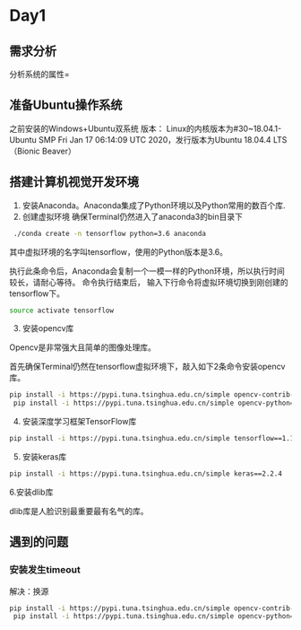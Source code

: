 ﻿# Day1
## 需求分析
分析系统的属性=
## 准备Ubuntu操作系统
之前安装的Windows+Ubuntu双系统
版本：
Linux的内核版本为#30~18.04.1-Ubuntu SMP Fri Jan 17 06:14:09 UTC 2020，发行版本为Ubuntu 18.04.4 LTS（Bionic Beaver）
## 搭建计算机视觉开发环境
1. 安装Anaconda。Anaconda集成了Python环境以及Python常用的数百个库.
2. 创建虚拟环境
确保Terminal仍然进入了anaconda3的bin目录下
```bash
 ./conda create -n tensorflow python=3.6 anaconda
```
其中虚拟环境的名字叫tensorflow，使用的Python版本是3.6。

执行此条命令后，Anaconda会复制一个一模一样的Python环境，所以执行时间较长，请耐心等待。
命令执行结束后， 输入下行命令将虚拟环境切换到刚创建的tensorflow下。

```bash
source activate tensorflow
```



3. 安装opencv库

Opencv是非常强大且简单的图像处理库。

首先确保Terminal仍然在tensorflow虚拟环境下，敲入如下2条命令安装opencv库。

```bash
pip install -i https://pypi.tuna.tsinghua.edu.cn/simple opencv-contrib-python==3.4.4.19
 pip install -i https://pypi.tuna.tsinghua.edu.cn/simple opencv-python==3.4.4.19
```
4. 安装深度学习框架TensorFlow库

```bash
pip install -i https://pypi.tuna.tsinghua.edu.cn/simple tensorflow==1.12.0
```
5. 安装keras库

```bash
pip install -i https://pypi.tuna.tsinghua.edu.cn/simple keras==2.2.4

```
6.安装dlib库

dlib库是人脸识别最重要最有名气的库。



## 遇到的问题
###  安装发生timeout
解决：换源
```bash
pip install -i https://pypi.tuna.tsinghua.edu.cn/simple opencv-contrib-python==3.4.4.19
 pip install -i https://pypi.tuna.tsinghua.edu.cn/simple opencv-python==3.4.4.19
```
